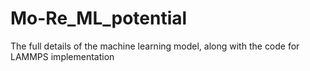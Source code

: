 # Mo-Re_ML_potential
 The full details of the machine learning model, along with the code for LAMMPS implementation
